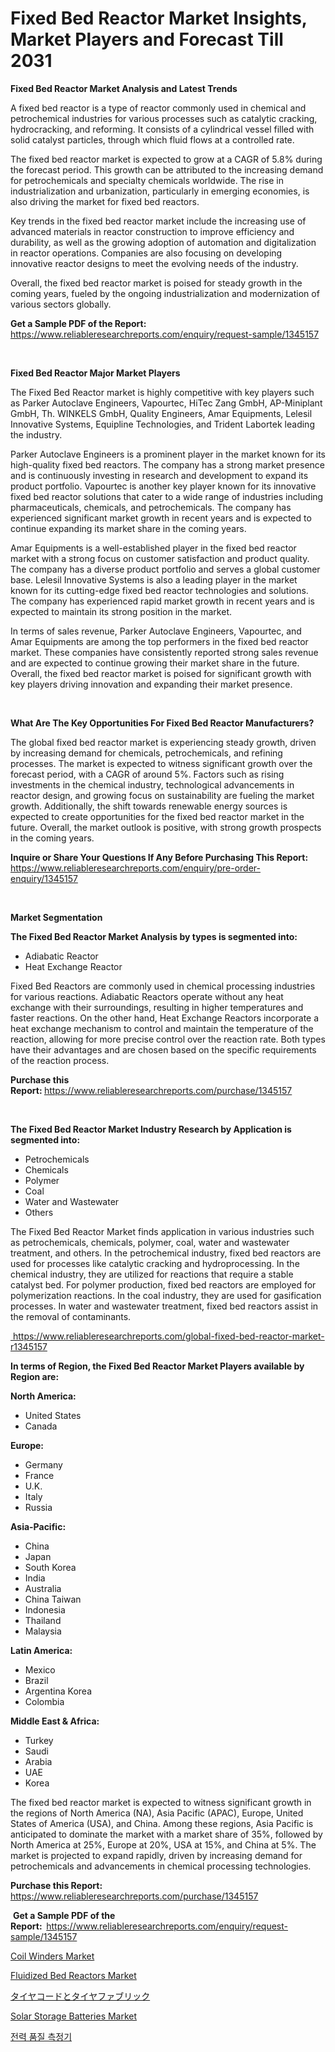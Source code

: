 <p><h1>Fixed Bed Reactor Market Insights, Market Players and Forecast Till 2031</h1></p><p><strong>Fixed Bed Reactor Market Analysis and Latest Trends</strong></p>
<p><p>A fixed bed reactor is a type of reactor commonly used in chemical and petrochemical industries for various processes such as catalytic cracking, hydrocracking, and reforming. It consists of a cylindrical vessel filled with solid catalyst particles, through which fluid flows at a controlled rate.</p><p>The fixed bed reactor market is expected to grow at a CAGR of 5.8% during the forecast period. This growth can be attributed to the increasing demand for petrochemicals and specialty chemicals worldwide. The rise in industrialization and urbanization, particularly in emerging economies, is also driving the market for fixed bed reactors.</p><p>Key trends in the fixed bed reactor market include the increasing use of advanced materials in reactor construction to improve efficiency and durability, as well as the growing adoption of automation and digitalization in reactor operations. Companies are also focusing on developing innovative reactor designs to meet the evolving needs of the industry.</p><p>Overall, the fixed bed reactor market is poised for steady growth in the coming years, fueled by the ongoing industrialization and modernization of various sectors globally.</p></p>
<p><strong>Get a Sample PDF of the Report:&nbsp;</strong> <a href="https://www.reliableresearchreports.com/enquiry/request-sample/1345157">https://www.reliableresearchreports.com/enquiry/request-sample/1345157</a></p>
<p>&nbsp;</p>
<p><strong>Fixed Bed Reactor Major Market Players</strong></p>
<p><p>The Fixed Bed Reactor market is highly competitive with key players such as Parker Autoclave Engineers, Vapourtec, HiTec Zang GmbH, AP-Miniplant GmbH, Th. WINKELS GmbH, Quality Engineers, Amar Equipments, Lelesil Innovative Systems, Equipline Technologies, and Trident Labortek leading the industry.</p><p>Parker Autoclave Engineers is a prominent player in the market known for its high-quality fixed bed reactors. The company has a strong market presence and is continuously investing in research and development to expand its product portfolio. Vapourtec is another key player known for its innovative fixed bed reactor solutions that cater to a wide range of industries including pharmaceuticals, chemicals, and petrochemicals. The company has experienced significant market growth in recent years and is expected to continue expanding its market share in the coming years.</p><p>Amar Equipments is a well-established player in the fixed bed reactor market with a strong focus on customer satisfaction and product quality. The company has a diverse product portfolio and serves a global customer base. Lelesil Innovative Systems is also a leading player in the market known for its cutting-edge fixed bed reactor technologies and solutions. The company has experienced rapid market growth in recent years and is expected to maintain its strong position in the market.</p><p>In terms of sales revenue, Parker Autoclave Engineers, Vapourtec, and Amar Equipments are among the top performers in the fixed bed reactor market. These companies have consistently reported strong sales revenue and are expected to continue growing their market share in the future. Overall, the fixed bed reactor market is poised for significant growth with key players driving innovation and expanding their market presence.</p></p>
<p>&nbsp;</p>
<p><strong>What Are The Key Opportunities For Fixed Bed Reactor Manufacturers?</strong></p>
<p><p>The global fixed bed reactor market is experiencing steady growth, driven by increasing demand for chemicals, petrochemicals, and refining processes. The market is expected to witness significant growth over the forecast period, with a CAGR of around 5%. Factors such as rising investments in the chemical industry, technological advancements in reactor design, and growing focus on sustainability are fueling the market growth. Additionally, the shift towards renewable energy sources is expected to create opportunities for the fixed bed reactor market in the future. Overall, the market outlook is positive, with strong growth prospects in the coming years.</p></p>
<p><strong>Inquire or Share Your Questions If Any Before Purchasing This Report:</strong> <a href="https://www.reliableresearchreports.com/enquiry/pre-order-enquiry/1345157">https://www.reliableresearchreports.com/enquiry/pre-order-enquiry/1345157</a></p>
<p>&nbsp;</p>
<p><strong>Market Segmentation</strong></p>
<p><strong>The Fixed Bed Reactor Market Analysis by types is segmented into:</strong></p>
<p><ul><li>Adiabatic Reactor</li><li>Heat Exchange Reactor</li></ul></p>
<p><p>Fixed Bed Reactors are commonly used in chemical processing industries for various reactions. Adiabatic Reactors operate without any heat exchange with their surroundings, resulting in higher temperatures and faster reactions. On the other hand, Heat Exchange Reactors incorporate a heat exchange mechanism to control and maintain the temperature of the reaction, allowing for more precise control over the reaction rate. Both types have their advantages and are chosen based on the specific requirements of the reaction process.</p></p>
<p><strong>Purchase this Report:&nbsp;</strong><a href="https://www.reliableresearchreports.com/purchase/1345157">https://www.reliableresearchreports.com/purchase/1345157</a></p>
<p>&nbsp;</p>
<p><strong>The Fixed Bed Reactor Market Industry Research by Application is segmented into:</strong></p>
<p><ul><li>Petrochemicals</li><li>Chemicals</li><li>Polymer</li><li>Coal</li><li>Water and Wastewater</li><li>Others</li></ul></p>
<p><p>The Fixed Bed Reactor Market finds application in various industries such as petrochemicals, chemicals, polymer, coal, water and wastewater treatment, and others. In the petrochemical industry, fixed bed reactors are used for processes like catalytic cracking and hydroprocessing. In the chemical industry, they are utilized for reactions that require a stable catalyst bed. For polymer production, fixed bed reactors are employed for polymerization reactions. In the coal industry, they are used for gasification processes. In water and wastewater treatment, fixed bed reactors assist in the removal of contaminants.</p></p>
<p><a href="https://www.reliableresearchreports.com/global-fixed-bed-reactor-market-r1345157">&nbsp;https://www.reliableresearchreports.com/global-fixed-bed-reactor-market-r1345157</a></p>
<p><strong>In terms of Region, the Fixed Bed Reactor Market Players available by Region are:</strong></p>
<p>
    <p> <strong> North America: </strong>
        <ul>
            <li>United States</li>
            <li>Canada</li>
        </ul>
        </p> 
    <p> <strong> Europe: </strong>
        <ul>
            <li>Germany</li>
            <li>France</li>
            <li>U.K.</li>
            <li>Italy</li>
            <li>Russia</li>
        </ul>
        </p> 
    <p> <strong> Asia-Pacific: </strong>
        <ul>
            <li>China</li>
            <li>Japan</li>
            <li>South Korea</li>
            <li>India</li>
            <li>Australia</li>
            <li>China Taiwan</li>
            <li>Indonesia</li>
            <li>Thailand</li>
            <li>Malaysia</li>
        </ul>
        </p> 
    <p> <strong> Latin America: </strong>
        <ul>
            <li>Mexico</li>
            <li>Brazil</li>
            <li>Argentina Korea</li>
            <li>Colombia</li>
        </ul>
        </p> 
    <p> <strong> Middle East & Africa: </strong>
        <ul>
            <li>Turkey</li>
            <li>Saudi</li>
            <li>Arabia</li>
            <li>UAE</li>
            <li>Korea</li>
        </ul>
    </p>
    </p>
<p><p>The fixed bed reactor market is expected to witness significant growth in the regions of North America (NA), Asia Pacific (APAC), Europe, United States of America (USA), and China. Among these regions, Asia Pacific is anticipated to dominate the market with a market share of 35%, followed by North America at 25%, Europe at 20%, USA at 15%, and China at 5%. The market is projected to expand rapidly, driven by increasing demand for petrochemicals and advancements in chemical processing technologies.</p></p>
<p><strong>Purchase this Report: </strong><a href="https://www.reliableresearchreports.com/purchase/1345157">https://www.reliableresearchreports.com/purchase/1345157</a></p>
<p>&nbsp;<strong>Get a Sample PDF of the Report:&nbsp;&nbsp;</strong><a href="https://www.reliableresearchreports.com/enquiry/request-sample/1345157">https://www.reliableresearchreports.com/enquiry/request-sample/1345157</a></p>
<p><strong></strong></p>
<p><p><a href="https://www.linkedin.com/pulse/coil-winders-market-size-reveals-best-marketing-channels-global-t2plf?trackingId=1Rv5papVavbTNVRltW1IhQ%3D%3D">Coil Winders Market</a></p><p><a href="https://github.com/Hazelklievgspy6vdcsmu106w/Market-Research-Report-List-2/blob/main/fluidized-bed-reactors-market.md">Fluidized Bed Reactors Market</a></p><p><a href="https://github.com/EstelWisozk1/Market-Research-Report-List-1/blob/main/369452929075.md">タイヤコードとタイヤファブリック</a></p><p><a href="https://www.linkedin.com/pulse/solar-storage-batteries-market-insights-cagr-trends-growth-strategies-tclrf?trackingId=eLz7%2FqCBY0QSfamlzQDXkA%3D%3D">Solar Storage Batteries Market</a></p><p><a href="https://github.com/akzkkws047661437/Market-Research-Report-List-1/blob/main/132493739150.md">전력 품질 측정기</a></p></p>